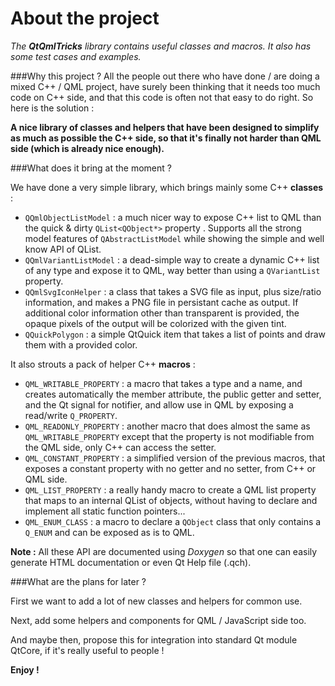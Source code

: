 About the project
=================

_The **QtQmlTricks** library contains useful classes and macros. It also has some test cases and examples._


###Why this project ?
All the people out there who have done / are doing a mixed C++ / QML project, have surely been thinking that it needs too much code on C++ side, and that this code is often not that easy to do right. So here is the solution :

**A nice library of classes and helpers that have been designed to simplify as much as possible the C++ side, so that it's finally not harder than QML side (which is already nice enough).**


###What does it bring at the moment ?

We have done a very simple library, which brings mainly some C++ **classes** :

* `QQmlObjectListModel` : a much nicer way to expose C++ list to QML than the quick & dirty `QList<QObject*>` property . Supports all the strong model features of `QAbstractListModel` while showing the simple and well know API of QList.
* `QQmlVariantListModel` : a dead-simple way to create a dynamic C++ list of any type and expose it to QML, way better than using a `QVariantList` property.
* `QQmlSvgIconHelper` : a class that takes a SVG file as input, plus size/ratio information, and makes a PNG file in persistant cache as output. If additional color information other than transparent is provided, the opaque pixels of the output will be colorized with the given tint.
* `QQuickPolygon` : a simple QtQuick item that takes a list of points and draw them with a provided color.

It also strouts a pack of helper C++ **macros** :

* `QML_WRITABLE_PROPERTY` : a macro that takes a type and a name, and creates automatically the member attribute, the public getter and setter, and the Qt signal for notifier, and allow use in QML by exposing a read/write `Q_PROPERTY`.
* `QML_READONLY_PROPERTY` : another macro that does almost the same as `QML_WRITABLE_PROPERTY` except that the property is not modifiable from the QML side, only C++ can access the setter.
* `QML_CONSTANT_PROPERTY` : a simplified version of the previous macros, that exposes a constant property with no getter and no setter, from C++ or QML side.
* `QML_LIST_PROPERTY` : a really handy macro to create a QML list property that maps to an internal QList of objects, without having to declare and implement all static function pointers...
* `QML_ENUM_CLASS` : a macro to declare a `QObject` class that only contains a `Q_ENUM` and can be exposed as is to QML.


**Note :** All these API are documented using _Doxygen_ so that one can easily generate HTML documentation or even Qt Help file (.qch).


###What are the plans for later ?

First we want to add a lot of new classes and helpers for common use.

Next, add some helpers and components for QML / JavaScript side too.

And maybe then, propose this for integration into standard Qt module QtCore, if it's really useful to people !


**Enjoy !**

